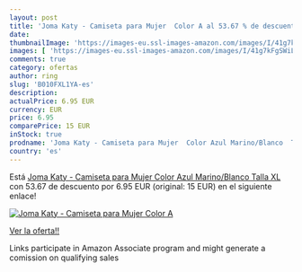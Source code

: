 ```yaml
---
layout: post
title: 'Joma Katy - Camiseta para Mujer  Color A al 53.67 % de descuento'
date: 
thumbnailImage: 'https://images-eu.ssl-images-amazon.com/images/I/41g7kFgSWiL._SL200_.jpg'
images: [ 'https://images-eu.ssl-images-amazon.com/images/I/41g7kFgSWiL._SL200_.jpg' ]
comments: true
category: ofertas
author: ring
slug: 'B010FXL1YA-es'
description:
actualPrice: 6.95 EUR
currency: EUR
price: 6.95
comparePrice: 15 EUR
inStock: true
prodname: 'Joma Katy - Camiseta para Mujer  Color Azul Marino/Blanco  Talla XL'
country: 'es'
---
```


Está [Joma Katy - Camiseta para Mujer  Color Azul Marino/Blanco  Talla XL](https://www.amazon.es/dp/B010FXL1YA/?tag=tolees-21) con 53.67 de descuento por 6.95 EUR (original: 15 EUR) en el siguiente enlace!

[![Joma Katy - Camiseta para Mujer  Color A](https://images-eu.ssl-images-amazon.com/images/I/41g7kFgSWiL._SL200_.jpg)](https://www.amazon.es/dp/B010FXL1YA/?tag=tolees-21)

[Ver la oferta!!](https://www.amazon.es/dp/B010FXL1YA/?tag=tolees-21)

Links participate in Amazon Associate program and might generate a comission on qualifying sales


